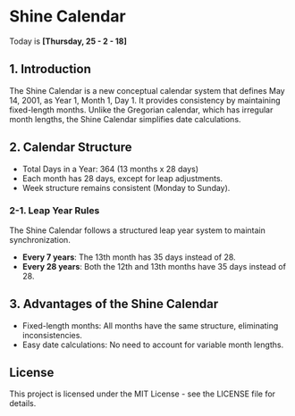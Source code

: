 # Shine Calendar

Today is **[Thursday, 25 - 2 - 18]**

## 1. Introduction
The Shine Calendar is a new conceptual calendar system that defines May 14, 2001, as Year 1, Month 1, Day 1. It provides consistency by maintaining fixed-length months. Unlike the Gregorian calendar, which has irregular month lengths, the Shine Calendar simplifies date calculations.

## 2. Calendar Structure
* Total Days in a Year: 364 (13 months x 28 days)
* Each month has 28 days, except for leap adjustments.
* Week structure remains consistent (Monday to Sunday).

### 2-1. Leap Year Rules
The Shine Calendar follows a structured leap year system to maintain synchronization.
* **Every 7 years**: The 13th month has 35 days instead of 28.
* **Every 28 years**: Both the 12th and 13th months have 35 days instead of 28.

## 3. Advantages of the Shine Calendar
* Fixed-length months: All months have the same structure, eliminating inconsistencies.
* Easy date calculations: No need to account for variable month lengths.

## License
This project is licensed under the MIT License - see the LICENSE file for details.